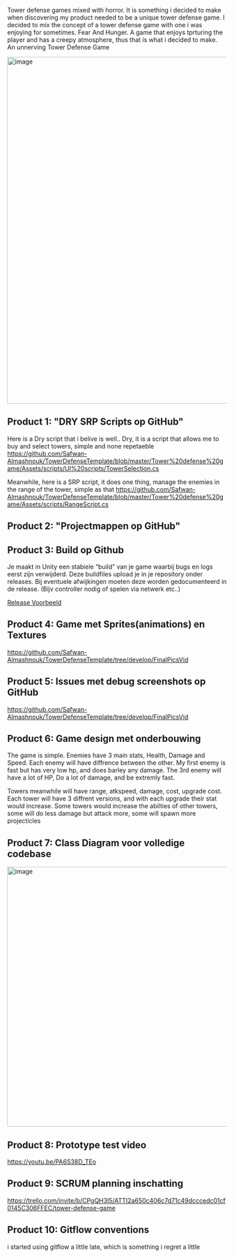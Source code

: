 
Tower defense games mixed with horror. It is something i decided to make when discovering my product needed to be a unique tower defense game. I decided to mix the concept of a tower defense game with one i was enjoying for sometimes. Fear And Hunger. A game that enjoys tprturing the player and has a creepy atmosphere, thus that is what i decided to make. An unnerving Tower Defense Game 


<img width="794" alt="image" src="https://github.com/Safwan-Almashnouk/TowerDefenseTemplate/assets/114736059/d35bf089-d160-4ab4-9062-efb7756d9013">





## Product 1: "DRY SRP Scripts op GitHub"

Here is a Dry script that i belive is well.. Dry, it is a script that allows me to buy and select towers, simple and none repetaeble 
https://github.com/Safwan-Almashnouk/TowerDefenseTemplate/blob/master/Tower%20defense%20game/Assets/scripts/UI%20scripts/TowerSelection.cs

Meanwhile, here is a SRP script, it does one thing, manage the enemies in the range of the tower, simple as that 
https://github.com/Safwan-Almashnouk/TowerDefenseTemplate/blob/master/Tower%20defense%20game/Assets/scripts/RangeScript.cs
## Product 2: "Projectmappen op GitHub"


## Product 3: Build op Github

Je maakt in Unity een stabiele “build” van je game waarbij bugs en logs eerst zijn verwijderd. Deze buildfiles upload je in je repository onder releases.  Bij eventuele afwijkingen moeten deze worden gedocumenteerd in de release. (Bijv controller nodig of spelen via netwerk etc..) 

[Release Voorbeeld](https://github.com/erwinhenraat/TowerDefenseTemplate/releases)

## Product 4: Game met Sprites(animations) en Textures 


https://github.com/Safwan-Almashnouk/TowerDefenseTemplate/tree/develop/FinalPicsVid

## Product 5: Issues met debug screenshots op GitHub 
https://github.com/Safwan-Almashnouk/TowerDefenseTemplate/tree/develop/FinalPicsVid

## Product 6: Game design met onderbouwing 
The game is simple. Enemies have 3 main stats, Health, Damage and Speed. Each enemy will have diffrence between the other. My first enemy is fast but has very low hp, and does barley any damage. The 3rd enemy will have a lot of HP, Do a lot of damage, and be extremly fast.

Towers meanwhile will have range, atkspeed, damage, cost, upgrade cost. Each tower will have 3 diffrent versions, and with each upgrade their stat would increase. Some towers would increase the abilties of other towers, some will do less damage but attack more, some will spawn more projecticles 

## Product 7: Class Diagram voor volledige codebase 

<img width="595" alt="image" src="https://github.com/Safwan-Almashnouk/TowerDefenseTemplate/assets/114736059/db328549-0dcd-4e88-9491-697c294a78d9">


## Product 8: Prototype test video
https://youtu.be/PA6S38D_TEo

## Product 9: SCRUM planning inschatting 

https://trello.com/invite/b/CPgQH3l5/ATTI2a650c406c7d71c49dcccedc01cf0145C306FFEC/tower-defense-game

## Product 10: Gitflow conventions

i started using gitflow a little late, which is something i regret a little

